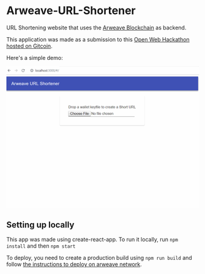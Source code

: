 # Arweave-URL-Shortener

URL Shortening website that uses the [Arweave Blockchain](https://www.arweave.org/) as backend.

This application was made as a submission to this [Open Web Hackathon hosted on Gitcoin](https://gitcoin.co/issue/ArweaveTeam/Bounties/1/2929).

Here's a simple demo:

![!](arweave-url-shortener-preview.gif)

## Setting up locally

This app was made using create-react-app. To run it locally, run `npm install` and then `npm start`

To deploy, you need to create a production build using `npm run build` and follow [the instructions to deploy on arweave network](https://docs.arweave.org/developers/tools/arweave-deploy).
